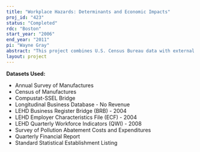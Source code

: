 ```yaml
---
title: "Workplace Hazards: Determinants and Economic Impacts"
proj_id: "423"
status: "Completed"
rdc: "Boston"
start_year: "2006"
end_year: "2011"
pi: "Wayne Gray"
abstract: "This project combines U.S. Census Bureau data with external information on workplace hazards to benchmark data consistency at the plant level, to model the determinants of those hazards, and to see how they affect economic performance at manufacturing plants. The relationship of hazards and plant data as reported will be investigated to learn if negative shocks to production resulting from accidents or catastrophes are accurately reflected in the data. We also examine the determinants of workplace hazards, based on a model of a profit-maximizing plant choosing an optimal level of hazard abatement, given the pressures it faces. These pressures include the expected fine from being cited by an Occupational Safety and Health Administration inspector for the workplace hazard. Unionization of the plant is expected to provide an incentive for hazard reduction, both from increasing worker knowledge about workplace hazards and from providing a framework in which to negotiate compensating wage differentials. Our models of wages, employment, investment, and productivity will help identify situations in which we would expect a plant’s economic variables to change dramatically (a new union contract or a new government safety regulation requiring substantial new investments), which we will compare to the time-series variation in the Census Bureau data that these external pressures are expected to influence. A better understanding of external factors (e.g., unionization and workplace hazards) influencing economic outcomes such as productivity will also be valuable to Census Bureau analysts and researchers to evaluate circumstances when data and estimate adjustments may be warranted due to temporary disruptions in plant production."
layout: project
---
```


**Datasets Used:**

  - Annual Survey of Manufactures 
  - Census of Manufactures 
  - Compustat-SSEL Bridge 
  - Longitudinal Business Database - No Revenue 
  - LEHD Business Register Bridge (BRB) - 2004 
  - LEHD Employer Characteristics File (ECF) - 2004 
  - LEHD Quarterly Workforce Indicators (QWI) - 2008 
  - Survey of Pollution Abatement Costs and Expenditures 
  - Quarterly Financial Report 
  - Standard Statistical Establishment Listing 

